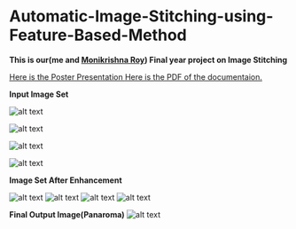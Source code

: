 # Automatic-Image-Stitching-using-Feature-Based-Method

**This is our(me and [Monikrishna Roy](https://github.com/moni-roy/)) Final year project on Image Stitching**

[Here is the Poster Presentation ](https://github.com/mahbubcseju/Automatic-Image-Stitching-using-Feature-Based-Method-/blob/master/poster.pdf)
[Here is the PDF of the documentaion.](https://github.com/mahbubcseju/Automatic-Image-Stitching-using-Feature-Based-Method-/blob/master/FinalImageStitching.pdf)

**Input Image Set**



![alt text](https://github.com/mahbubcseju/Automatic-Image-Stitching-using-Feature-Based-Method-/blob/master/Input%20set%20(Original)/1.jpg)

![alt text](https://github.com/mahbubcseju/Automatic-Image-Stitching-using-Feature-Based-Method-/blob/master/Input%20set%20(Original)/2.jpg)

![alt text](https://github.com/mahbubcseju/Automatic-Image-Stitching-using-Feature-Based-Method-/blob/master/Input%20set%20(Original)/3.jpg)

![alt text](https://github.com/mahbubcseju/Automatic-Image-Stitching-using-Feature-Based-Method-/blob/master/Input%20set%20(Original)/4.jpg)



**Image Set After Enhancement**



![alt text](https://github.com/mahbubcseju/Automatic-Image-Stitching-using-Feature-Based-Method-/blob/master/Input%20set%20(After%20enhanced)/1.jpg)
![alt text](https://github.com/mahbubcseju/Automatic-Image-Stitching-using-Feature-Based-Method-/blob/master/Input%20set%20(After%20enhanced)/2.jpg)
![alt text](https://github.com/mahbubcseju/Automatic-Image-Stitching-using-Feature-Based-Method-/blob/master/Input%20set%20(After%20enhanced)/3.jpg)
![alt text](https://github.com/mahbubcseju/Automatic-Image-Stitching-using-Feature-Based-Method-/blob/master/Input%20set%20(After%20enhanced)/4.jpg)


**Final Output Image(Panaroma)**
![alt text](https://github.com/mahbubcseju/Automatic-Image-Stitching-using-Feature-Based-Method-/blob/master/Original%20Image/Image.jpg)

